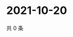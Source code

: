 # 2021-10-20

共 0 条

<!-- BEGIN -->
<!-- 最后更新时间 Wed Oct 20 2021 07:15:26 GMT+0800 (China Standard Time) -->

<!-- END -->

